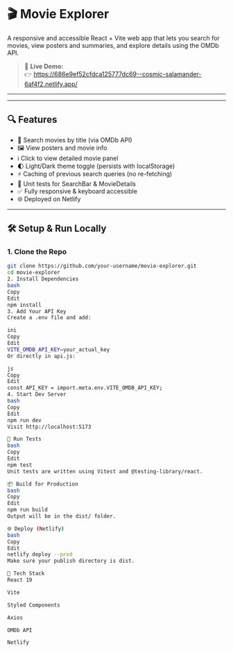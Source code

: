 # 🎬 Movie Explorer

A responsive and accessible React + Vite web app that lets you search for movies, view posters and summaries, and explore details using the OMDb API.

> 🚀 **Live Demo:**  
> 👉 https://686e9ef52cfdca125777dc69--cosmic-salamander-6af4f2.netlify.app/

---



---

## 🔍 Features

- 🔎 Search movies by title (via OMDb API)
- 🖼️ View posters and movie info
- ℹ️ Click to view detailed movie panel
- 🌓 Light/Dark theme toggle (persists with localStorage)
- ⚡ Caching of previous search queries (no re-fetching)
- 🧪 Unit tests for SearchBar & MovieDetails
- ✅ Fully responsive & keyboard accessible
- 🌐 Deployed on Netlify

---

## 🛠 Setup & Run Locally

### 1. Clone the Repo

```bash
git clone https://github.com/your-username/movie-explorer.git
cd movie-explorer
2. Install Dependencies
bash
Copy
Edit
npm install
3. Add Your API Key
Create a .env file and add:

ini
Copy
Edit
VITE_OMDB_API_KEY=your_actual_key
Or directly in api.js:

js
Copy
Edit
const API_KEY = import.meta.env.VITE_OMDB_API_KEY;
4. Start Dev Server
bash
Copy
Edit
npm run dev
Visit http://localhost:5173

🧪 Run Tests
bash
Copy
Edit
npm test
Unit tests are written using Vitest and @testing-library/react.

📦 Build for Production
bash
Copy
Edit
npm run build
Output will be in the dist/ folder.

🌐 Deploy (Netlify)
bash
Copy
Edit
netlify deploy --prod
Make sure your publish directory is dist.

📄 Tech Stack
React 19

Vite

Styled Components

Axios

OMDb API

Netlify

